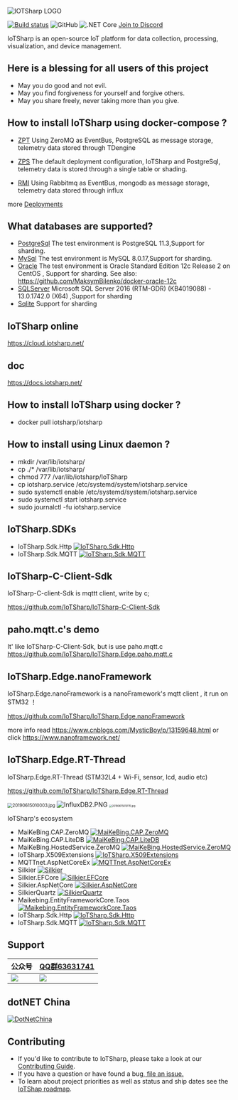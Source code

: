 ![IOTSharp LOGO](docs/images/350x100.png)  

[![Build status](https://ci.appveyor.com/api/projects/status/5o23f5vss89ct2lw/branch/master?svg=true)](https://ci.appveyor.com/project/MaiKeBing/iotsharp/branch/master)
![GitHub](https://img.shields.io/github/license/iotsharp/iotsharp.svg)
![.NET Core](https://github.com/IoTSharp/IoTSharp/workflows/.NET%20Core/badge.svg?branch=master)
[Join to Discord](https://discord.gg/wa9FntDsbr)

IoTSharp is an open-source IoT platform for data collection, processing, visualization, and device management.

## Here is a blessing for all users of this project
 * May you do good and not evil.
 * May you find forgiveness for yourself and forgive others.
 * May you share freely, never taking more than you give.

## How to  install  IoTSharp using docker-compose  ?

 * [ZPT](Deployments/zeromq_taos) Using ZeroMQ as EventBus, PostgreSQL as message storage, telemetry data stored through TDengine  

 * [ZPS](Deployments/zeromq_sharding) The default deployment configuration, IoTSharp and PostgreSql, telemetry data is stored through a single table or shading. 

 * [RMI](Deployments/rabbit_mongo_influx) Using Rabbitmq as EventBus, mongodb as message storage, telemetry data stored through influx  

 more [Deployments](https://github.com/IoTSharp/IoTSharp/tree/master/Deployments)

## What databases are supported?

 *  [PostgreSql](IoTSharp/appsettings.PostgreSql.json) The test environment is  PostgreSQL 11.3,Support for  sharding.
 *  [MySql](IoTSharp/appsettings.MySql.json) The test environment is MySQL 8.0.17,Support for  sharding.
 *  [Oracle](IoTSharp/appsettings.Oracle.json)  The test environment is  Oracle Standard Edition 12c Release 2 on CentOS , Support for  sharding.  See also: https://github.com/MaksymBilenko/docker-oracle-12c
 *  [SQLServer](IoTSharp/appsettings.SQLServer.json)  Microsoft SQL Server 2016 (RTM-GDR) (KB4019088) - 13.0.1742.0 (X64)   ,Support for  sharding
 *  [Sqlite](IoTSharp/appsettings.Sqlite.json) Support for  sharding

##  IoTSharp online  
  https://cloud.iotsharp.net/

## doc
  https://docs.iotsharp.net/

## How to install IoTSharp using docker ?

  -  docker pull iotsharp/iotsharp


## How to install  using Linux daemon ?

 -  mkdir  /var/lib/iotsharp/
 -	cp ./*  /var/lib/iotsharp/
 -	chmod 777 /var/lib/iotsharp/IoTSharp
 -	cp  iotsharp.service   /etc/systemd/system/iotsharp.service
 -	sudo systemctl enable  /etc/systemd/system/iotsharp.service 
 -	sudo systemctl start  iotsharp.service 
 -	sudo journalctl -fu  iotsharp.service 



##  IoTSharp.SDKs

- IoTSharp.Sdk.Http   [![IoTSharp.Sdk.Http](https://img.shields.io/nuget/v/IoTSharp.Sdk.Http.svg)](https://www.nuget.org/packages/IoTSharp.Sdk.Http/)
- IoTSharp.Sdk.MQTT   [![IoTSharp.Sdk.MQTT](https://img.shields.io/nuget/v/IoTSharp.Sdk.MQTT.svg)](https://www.nuget.org/packages/IoTSharp.Sdk.MQTT/)

 

## IoTSharp-C-Client-Sdk

IoTSharp-C-client-Sdk is mqttt client, write by   c;

 https://github.com/IoTSharp/IoTSharp-C-Client-Sdk

## paho.mqtt.c's demo 

It' like IoTSharp-C-Client-Sdk, but is use paho.mqtt.c
 https://github.com/IoTSharp/IoTSharp.Edge.paho.mqtt.c

## IoTSharp.Edge.nanoFramework

IoTSharp.Edge.nanoFramework is a nanoFramework's mqtt client , it run on STM32 ！

  https://github.com/IoTSharp/IoTSharp.Edge.nanoFramework

more info read https://www.cnblogs.com/MysticBoy/p/13159648.html
or click  https://www.nanoframework.net/

##  IoTSharp.Edge.RT-Thread

IoTSharp.Edge.RT-Thread (STM32L4 + Wi-Fi, sensor, lcd, audio etc)

https://github.com/IoTSharp/IoTSharp.Edge.RT-Thread


 <img src="docs/images/20190615010003.jpg" alt="20190615010003.jpg" style="zoom: 70%;" /> 

 <img src="docs/images/InfluxDB2.PNG" alt="InfluxDB2.PNG" style="zoom: 100%;" />

 <img src="docs/images/20190615010115.jpg" alt="20190615010115.jpg" style="zoom: 40%;" />

IoTSharp's ecosystem

- MaiKeBing.CAP.ZeroMQ [![MaiKeBing.CAP.ZeroMQ](https://img.shields.io/nuget/v/MaiKeBing.CAP.ZeroMQ.svg)](https://www.nuget.org/packages/MaiKeBing.CAP.ZeroMQ/)
- MaiKeBing.CAP.LiteDB  [![MaiKeBing.CAP.LiteDB](https://img.shields.io/nuget/v/MaiKeBing.CAP.LiteDB.svg)](https://www.nuget.org/packages/MaiKeBing.CAP.LiteDB/)
- MaiKeBing.HostedService.ZeroMQ  [![MaiKeBing.HostedService.ZeroMQ](https://img.shields.io/nuget/v/MaiKeBing.HostedService.ZeroMQ.svg)](https://www.nuget.org/packages/MaiKeBing.HostedService.ZeroMQ/)
- IoTSharp.X509Extensions  [![IoTSharp.X509Extensions](https://img.shields.io/nuget/v/IoTSharp.X509Extensions.svg)](https://www.nuget.org/packages/IoTSharp.X509Extensions/)
- MQTTnet.AspNetCoreEx  [![MQTTnet.AspNetCoreEx](https://img.shields.io/nuget/v/MQTTnet.AspNetCoreEx.svg)](https://www.nuget.org/packages/MQTTnet.AspNetCoreEx/)
- Silkier    [![Silkier](https://img.shields.io/nuget/v/Silkier.svg)](https://www.nuget.org/packages/Silkier/) 
- Silkier.EFCore   [![Silkier.EFCore](https://img.shields.io/nuget/v/Silkier.EFCore.svg)](https://www.nuget.org/packages/Silkier.EFCore/)
- Silkier.AspNetCore  [![Silkier.AspNetCore](https://img.shields.io/nuget/v/Silkier.AspNetCore.svg)](https://www.nuget.org/packages/Silkier.AspNetCore/)
- SilkierQuartz   [![SilkierQuartz](https://img.shields.io/nuget/v/SilkierQuartz.svg)](https://www.nuget.org/packages/SilkierQuartz/)
- Maikebing.EntityFrameworkCore.Taos   [![Maikebing.EntityFrameworkCore.Taos](https://img.shields.io/nuget/v/Maikebing.EntityFrameworkCore.Taos.svg)](https://www.nuget.org/packages/Maikebing.EntityFrameworkCore.Taos/)
- IoTSharp.Sdk.Http   [![IoTSharp.Sdk.Http](https://img.shields.io/nuget/v/IoTSharp.Sdk.Http.svg)](https://www.nuget.org/packages/IoTSharp.Sdk.Http/)
- IoTSharp.Sdk.MQTT   [![IoTSharp.Sdk.MQTT](https://img.shields.io/nuget/v/IoTSharp.Sdk.MQTT.svg)](https://www.nuget.org/packages/IoTSharp.Sdk.MQTT/)

## Support

| 公众号 |    [QQ群63631741](https://jq.qq.com/?_wv=1027&k=HJ7h3gbO)  |
| ------ | ---- |
| ![](docs/images/qrcode.jpg) | ![](docs/images/IoTSharpQQGruop.png) |


## dotNET China

[![DotNetChina](https://images.gitee.com/uploads/images/2021/0309/134044_9c191d7b_974299.png)](https://gitee.com/dotnetchina/IoTSharp)

## Contributing

 - If you'd like to contribute to IoTSharp, please take a look at our [Contributing Guide](contributing.md).
 - If you have a question or have found a bug,[ file an issue.](https://github.com/IoTSharp/IoTSharp/issues)
 - To learn about project priorities as well as status and ship dates see the [IoTShap roadmap](roadmap.md).


